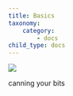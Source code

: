 ```yaml
---
title: Basics
taxonomy:
    category:
        - docs
child_type: docs
---
```


![](/images/bitcannery_coat_of_arms.png)

canning your bits
